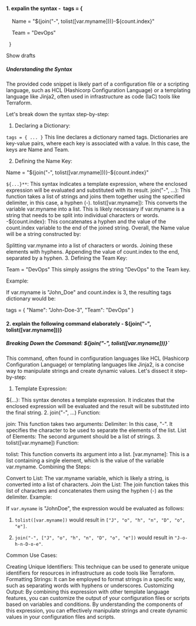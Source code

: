 #### 1. expalin the syntax -  tags = {

    Name = "${join("-", tolist([var.myname]))}-${count.index}"

    Team = "DevOps"

  }


Show drafts


##### Understanding the Syntax


The provided code snippet is likely part of a configuration file or a scripting language, such as HCL (Hashicorp Configuration Language) or a templating language like Jinja2, often used in infrastructure as code (IaC) tools like Terraform.

Let's break down the syntax step-by-step:

1. Declaring a Dictionary:

`tags = {
    ...
}`
This line declares a dictionary named tags. Dictionaries are key-value pairs, where each key is associated with a value. In this case, the keys are Name and Team.

2. Defining the Name Key:

Name = "${join("-", tolist([var.myname]))}-${count.index}"

`${...}**`: This syntax indicates a template expression, where the enclosed expression will be evaluated and substituted with its result.
join("-", ...): This function takes a list of strings and joins them together using the specified delimiter, in this case, a hyphen (-).
tolist([var.myname]): This converts the variable var.myname into a list. This is likely necessary if var.myname is a string that needs to be split into individual characters or words.
-${count.index}: This concatenates a hyphen and the value of the count.index variable to the end of the joined string.
Overall, the Name value will be a string constructed by:

Splitting var.myname into a list of characters or words.
Joining these elements with hyphens.
Appending the value of count.index to the end, separated by a hyphen.
3. Defining the Team Key:

Team = "DevOps"
This simply assigns the string "DevOps" to the Team key.

Example:

If var.myname is "John_Doe" and count.index is 3, the resulting tags dictionary would be:

tags = {
    "Name": "John-Doe-3",
    "Team": "DevOps"
}


#### 2.  explain the following command elaborately - ${join("-", tolist([var.myname]))}


##### Breaking Down the Command: ${join("-", tolist([var.myname]))}`

This command, often found in configuration languages like HCL (Hashicorp Configuration Language) or templating languages like Jinja2, is a concise way to manipulate strings and create dynamic values. Let's dissect it step-by-step:

1. Template Expression:

${...}: This syntax denotes a template expression. It indicates that the enclosed expression will be evaluated and the result will be substituted into the final string.
2. join("-", ...) Function:

join: This function takes two arguments:
Delimiter: In this case, "-". It specifies the character to be used to separate the elements of the list.
List of Elements: The second argument should be a list of strings.
3. tolist([var.myname]) Function:

tolist: This function converts its argument into a list.
[var.myname]: This is a list containing a single element, which is the value of the variable var.myname.
Combining the Steps:

Convert to List: The var.myname variable, which is likely a string, is converted into a list of characters.
Join the List: The join function takes this list of characters and concatenates them using the hyphen (-) as the delimiter.
Example:

If  `var.myname` is "JohnDoe", the expression would be evaluated as follows:

1.  `tolist([var.myname])` would result in `["J", "o", "h", "n", "D", "o", "e"]`.

2.  `join("-", ["J", "o", "h", "n", "D", "o", "e"])` would result in `"J-o-h-n-D-o-e"`.

Common Use Cases:

Creating Unique Identifiers: This technique can be used to generate unique identifiers for resources in infrastructure as code tools like Terraform.
Formatting Strings: It can be employed to format strings in a specific way, such as separating words with hyphens or underscores.
Customizing Output: By combining this expression with other template language features, you can customize the output of your configuration files or scripts based on variables and conditions.
By understanding the components of this expression, you can effectively manipulate strings and create dynamic values in your configuration files and scripts.

